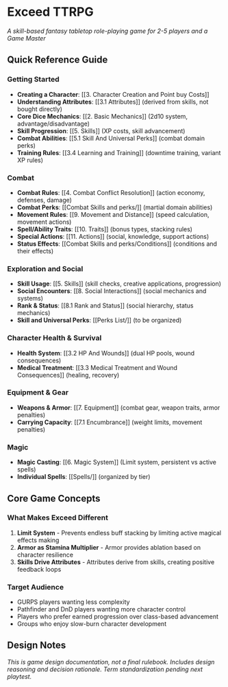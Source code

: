 # Exceed TTRPG

*A skill-based fantasy tabletop role-playing game for 2-5 players and a Game Master*

## Quick Reference Guide

### Getting Started
- **Creating a Character**: [[3. Character Creation and Point buy Costs]]
- **Understanding Attributes**: [[3.1 Attributes]] (derived from skills, not bought directly)
- **Core Dice Mechanics**: [[2. Basic Mechanics]] (2d10 system, advantage/disadvantage)
- **Skill Progression**: [[5. Skills]] (XP costs, skill advancement)
- **Combat Abilities**: [[5.1 Skill And Universal Perks]] (combat domain perks)
- **Training Rules**: [[3.4 Learning and Training]] (downtime training, variant XP rules)

### Combat
- **Combat Rules**: [[4. Combat Conflict Resolution]] (action economy, defenses, damage)
- **Combat Perks**: [[Combat Skills and perks/]] (martial domain abilities)
- **Movement Rules**: [[9. Movement and Distance]] (speed calculation, movement actions)
- **Spell/Ability Traits**: [[10. Traits]] (bonus types, stacking rules)
- **Special Actions**: [[11. Actions]] (social, knowledge, support actions)
- **Status Effects**: [[Combat Skills and perks/Conditions]] (conditions and their effects)

### Exploration and Social
- **Skill Usage**: [[5. Skills]] (skill checks, creative applications, progression)
- **Social Encounters**: [[8. Social Interactions]] (social mechanics and systems)
- **Rank & Status**: [[8.1 Rank and Status]] (social hierarchy, status mechanics)
- **Skill and Universal Perks**: [[Perks List/]] (to be organized)


### Character Health & Survival
- **Health System**: [[3.2 HP And Wounds]] (dual HP pools, wound consequences)
- **Medical Treatment**: [[3.3 Medical Treatment and Wound Consequences]] (healing, recovery)

### Equipment & Gear
- **Weapons & Armor**: [[7. Equipment]] (combat gear, weapon traits, armor penalties)
- **Carrying Capacity**: [[7.1 Encumbrance]] (weight limits, movement penalties)


### Magic
- **Magic Casting**: [[6. Magic System]] (Limit system, persistent vs active spells)
- **Individual Spells**: [[Spells/]] (organized by tier)



## Core Game Concepts

### What Makes Exceed Different
1. **Limit System** - Prevents endless buff stacking by limiting active magical effects making
2. **Armor as Stamina Multiplier** - Armor provides ablation based on character resilience
3. **Skills Drive Attributes** - Attributes derive from skills, creating positive feedback loops

### Target Audience
- GURPS players wanting less complexity
- Pathfinder and DnD players wanting more character control
- Players who prefer earned progression over class-based advancement
- Groups who enjoy slow-burn character development

## Design Notes
*This is game design documentation, not a final rulebook. Includes design reasoning and decision rationale. Term standardization pending next playtest.*
